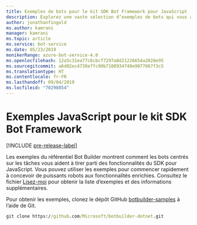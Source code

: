 ```yaml
---
title: Exemples de bots pour le kit SDK Bot Framework pour JavaScript | Microsoft Docs
description: Explorez une vaste sélection d’exemples de bots qui vous aideront à commencer à développer vos bots avec le kit SDK Bot Framework pour JavaScript.
author: jonathanfingold
ms.author: kamrani
manager: kamrani
ms.topic: article
ms.service: bot-service
ms.date: 05/23/2019
monikerRange: azure-bot-service-4.0
ms.openlocfilehash: 12a5c31ea77c6cbcf7297a8d21226654a2028e95
ms.sourcegitcommit: a6d02ec4738e7fc90b7108934740e9077667f3c5
ms.translationtype: HT
ms.contentlocale: fr-FR
ms.lasthandoff: 09/04/2019
ms.locfileid: "70298854"
---
```

# <a name="javascript-samples-for-bot-framework-sdk"></a>Exemples JavaScript pour le kit SDK Bot Framework
[!INCLUDE [pre-release-label](../includes/pre-release-label.md)]

Les exemples du référentiel Bot Builder montrent comment les bots centrés sur les tâches vous aident à tirer parti des fonctionnalités du SDK pour JavaScript. Vous pouvez utiliser les exemples pour commencer rapidement à concevoir de puissants robots aux fonctionnalités enrichies. Consultez le fichier [Lisez-moi](https://github.com/Microsoft/BotBuilder-Samples/blob/master/README.md) pour obtenir la liste d’exemples et des informations supplémentaires.

Pour obtenir les exemples, clonez le dépôt GitHub [botbuilder-samples](https://github.com/Microsoft/botbuilder-samples) à l’aide de Git.
```cmd
git clone https://github.com/Microsoft/botbuilder-dotnet.git
```
